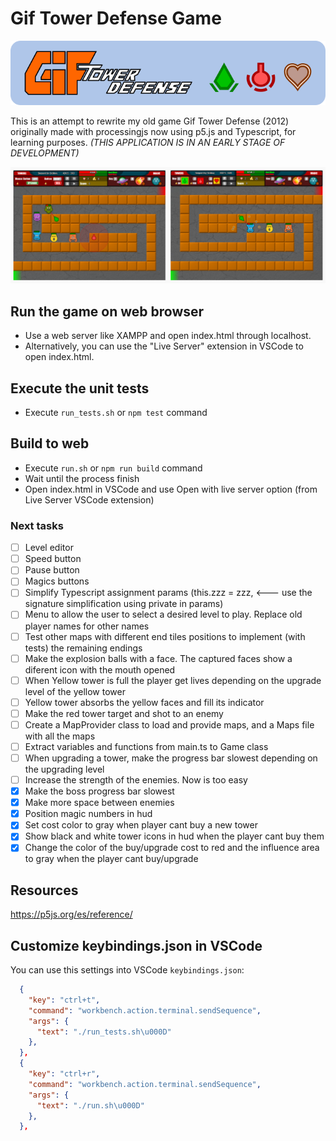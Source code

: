 # Gif Tower Defense Game

![git tower defense banner](https://github.com/darellanodev/gif-tower-defense/blob/main/img/github_readme/banner.png?raw=true)

This is an attempt to rewrite my old game Gif Tower Defense (2012) originally made with processingjs now using p5.js and Typescript, for learning purposes. _(THIS APPLICATION IS IN AN EARLY STAGE OF DEVELOPMENT)_

![git tower defense screenshots](https://github.com/darellanodev/gif-tower-defense/blob/main/img/github_readme/screenshots.png?raw=true)

## Run the game on web browser

- Use a web server like XAMPP and open index.html through localhost.
- Alternatively, you can use the "Live Server" extension in VSCode to open index.html.

## Execute the unit tests

- Execute `run_tests.sh` or `npm test` command

## Build to web

- Execute `run.sh` or `npm run build` command
- Wait until the process finish
- Open index.html in VSCode and use Open with live server option (from Live Server VSCode extension)

### Next tasks

- [ ] Level editor
- [ ] Speed button
- [ ] Pause button
- [ ] Magics buttons
- [ ] Simplify Typescript assignment params (this.zzz = zzz, <--- use the signature simplification using private in params)
- [ ] Menu to allow the user to select a desired level to play. Replace old player names for other names
- [ ] Test other maps with different end tiles positions to implement (with tests) the remaining endings
- [ ] Make the explosion balls with a face. The captured faces show a diferent icon with the mouth opened
- [ ] When Yellow tower is full the player get lives depending on the upgrade level of the yellow tower
- [ ] Yellow tower absorbs the yellow faces and fill its indicator
- [ ] Make the red tower target and shot to an enemy
- [ ] Create a MapProvider class to load and provide maps, and a Maps file with all the maps
- [ ] Extract variables and functions from main.ts to Game class
- [ ] When upgrading a tower, make the progress bar slowest depending on the upgrading level
- [ ] Increase the strength of the enemies. Now is too easy
- [x] Make the boss progress bar slowest
- [x] Make more space between enemies
- [x] Position magic numbers in hud
- [x] Set cost color to gray when player cant buy a new tower
- [x] Show black and white tower icons in hud when the player cant buy them
- [x] Change the color of the buy/upgrade cost to red and the influence area to gray when the player cant buy/upgrade

## Resources

<https://p5js.org/es/reference/>

## Customize keybindings.json in VSCode

You can use this settings into VSCode `keybindings.json`:

```json
  {
    "key": "ctrl+t",
    "command": "workbench.action.terminal.sendSequence",
    "args": {
      "text": "./run_tests.sh\u000D"
    },
  },
  {
    "key": "ctrl+r",
    "command": "workbench.action.terminal.sendSequence",
    "args": {
      "text": "./run.sh\u000D"
    },
  },
```
